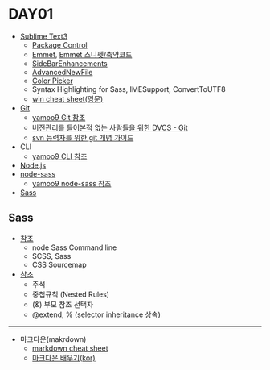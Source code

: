 # DAY01

* [Sublime Text3](https://www.sublimetext.com/3)
	* [Package Control](https://packagecontrol.io/installation)
	* [Emmet](https://docs.emmet.io/), [Emmet 스니펫/축약코드](https://docs.emmet.io/cheat-sheet/)
	* [SideBarEnhancements](https://github.com/titoBouzout/SideBarEnhancements)
	* [AdvancedNewFile](https://github.com/skuroda/Sublime-AdvancedNewFile)
	* [Color Picker](https://github.com/weslly/ColorPicker)
	* Syntax Highlighting for Sass, IMESupport, ConvertToUTF8
	* [win cheat sheet(영문)](https://www.shortcutfoo.com/app/dojos/sublime-text-3-win/cheatsheet)
* [Git](https://git-scm.com/)
	* [yamoo9 Git 참조](https://github.com/yamoo9/FDS/blob/3rd_FDS/REFERENCES/Git.md)
	* [버전관리를 들어본적 없는 사람들을 위한 DVCS - Git](https://www.slideshare.net/ibare/dvcs-git)
	* [svn 능력자를 위한 git 개념 가이드](https://www.slideshare.net/einsub/svn-git-17386752)
* CLI
	* [yamoo9 CLI 참조](https://github.com/yamoo9/FDS/blob/3rd_FDS/REFERENCES/CLI.md)
* [Node.js](https://nodejs.org/ko/)
* [node-sass](https://github.com/sass/node-sass)
	* [yamoo9 node-sass 참조](https://github.com/yamoo9/FDS/blob/3rd_FDS/REFERENCES/Sass.md)
* [Sass](http://sass-lang.com/)

## Sass
* [참조](https://github.com/yamoo9/FDS/blob/3rd_FDS/LECTURE/README/0131.md)
	* node Sass Command line
	* SCSS, Sass
	* CSS Sourcemap
* [참조](https://github.com/yamoo9/FDS/blob/3rd_FDS/LECTURE/README/0201.md)
	* 주석
	* 중첩규칙 (Nested Rules)
	* (&) 부모 참조 선택자
	* @extend, % (selector inheritance 상속)

***
* 마크다운(makrdown)
	* [markdown cheat sheet](https://github.com/adam-p/markdown-here/wiki/Markdown-Cheatsheet)
	* [마크다운 배우기(kor)](https://www.evernote.com/shard/s3/sh/128acb97-d3c5-4eda-aa1b-c71ecd2f3a15/54a14ebd5d4ce7507bf78e5af640d0e9)

